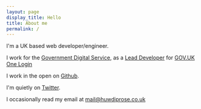 ```yaml
---
layout: page
display_title: Hello
title: About me
permalink: /
---
```


I'm a UK based web developer/engineer.

I work for the [Government Digital Service][1], as a [Lead Developer][5] for [GOV.UK One Login][6]

I work in the open on [Github][2].

I'm quietly on [Twitter][3].

I occasionally read my email at [mail@huwdiprose.co.uk][4]

[1]: https://www.gov.uk/government/organisations/government-digital-service
[2]: https://github.com/huwd/
[3]: https://twitter.com/huwdiprose
[4]: mailto:mail@huwdiprose.co.uk
[5]: https://ddat-capability-framework.service.gov.uk/software-developer.html#lead-developer---management
[6]: https://www.sign-in.service.gov.uk/
